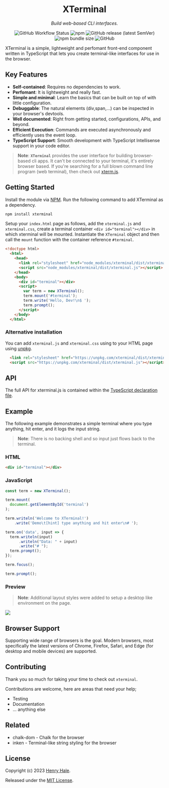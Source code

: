 <div align="center">
<h1>XTerminal</h1> 
<p><i>Build web-based CLI interfaces.</i></p>
<img alt="GitHub Workflow Status" src="https://img.shields.io/github/actions/workflow/status/henryhale/xterminal/npm-publish.yml">
<img alt="npm" src="https://img.shields.io/npm/v/xterminal">
<img alt="GitHub release (latest SemVer)" src="https://img.shields.io/github/v/release/henryhale/xterminal">
<img alt="npm bundle size" src="https://img.shields.io/bundlephobia/minzip/xterminal">
<img alt="GitHub" src="https://img.shields.io/github/license/henryhale/xterminal">
</div>

XTerminal is a simple, lightweight and perfomant front-end component written in TypeScript that lets you create terminal-like interfaces for use in the browser.

## Key Features

- **Self-contained**: Requires no dependencies to work.
- **Perfomant**: It is lightweight and really fast.
- **Simple and minimal**: Learn the basics that can be built on top of with little configuration.
- **Debuggable**: The natural elements (div,span,...) can be inspected in your browser's devtools.
- **Well documented**: Right from getting started, configurations, APIs, and beyond.
- **Efficient Execution**: Commands are executed asynchronously and efficiently uses the event loop.
- **TypeScript Support**: Smooth development with TypeScript Intellisense support in your code editor.

> **Note**: **`XTerminal`** provides the user interface for building browser-based cli apps. It can't be connected to your terminal, it's entirely browser based.
> If you're searching for a full blown command line program (web terminal), then check out [xterm.js](https://github.com/xtermjs).

## Getting Started

Install the module via [NPM](https://npmjs.org/package/xterminal). Run the following command to add XTerminal as a dependency.

```sh
npm install xterminal
```

Setup your `index.html` page as follows, add the `xterminal.js` and `xterminal.css`, create a terminal container `<div id="terminal"></div>` in which xterminal will be mounted. Instantiate the `XTerminal` object and then call the `mount` function with the container reference `#terminal`.

```html
<!doctype html>
  <html>
    <head>
      <link rel="stylesheet" href="node_modules/xterminal/dist/xterminal.css" />
      <script src="node_modules/xterminal/dist/xterminal.js"></script>
    </head>
    <body>
      <div id="terminal"></div>
      <script>
        var term = new XTerminal();
        term.mount('#terminal');
        term.write('Hello, Dev!\n$ ');
        term.prompt();
      </script>
    </body>
  </html>
```

### Alternative installation

You can add `xterminal.js` and `xterminal.css` using to your HTML page using [unpkg](https://unpkg.com/xterminal).

```html
  <link rel="stylesheet" href="https://unpkg.com/xterminal/dist/xterminal.css" />
  <script src="https://unpkg.com/xterminal/dist/xterminal.js"></script>
```

## API

The full API for xterminal.js is contained within the [TypeScript declaration file](https://github.com/henryhale/xterminal/blob/master/types/terminal.d.ts).

## Example

The following example demonstrates a simple terminal where you type anything,
hit enter, and it logs the input string.

> **Note**: There is no backing shell and so input just flows back to the terminal.

### HTML

```html
<div id="terminal"></div>
```

### JavaScript

```js
const term = new XTerminal();

term.mount(
  document.getElementById('terminal')
);

term.writeln('Welcome to XTerminal!')
    .write('Demo\t[hint] type anything and hit enter\n# ');

term.on('data', input => {
  term.writeln(input)
      .writeln("Data: " + input)
      .write("# ");
  term.prompt();
});

term.focus();

term.prompt();
```

### Preview

> **Note**: Additional layout styles were added to setup a desktop like environment on the page.
 
![](https://raw.githubusercontent.com/henryhale/xterminal/master/demo/preview.gif)

## Browser Support

Supporting wide range of browsers is the goal. Modern browsers, most specifically the latest versions of Chrome, Firefox, Safari, and Edge (for desktop and mobile devices) are supported.

## Contributing

Thank you so much for taking your time to check out `xterminal`.

Contributions are welcome, here are areas that need your help;

- Testing
- Documentation
- ... anything else

## Related

- chalk-dom - Chalk for the browser
- inken - Terminal-like string styling for the browser

## License

Copyright (c) 2023 [Henry Hale](https://github.com/henryhale/).

Released under the [MIT License](./LICENSE).
